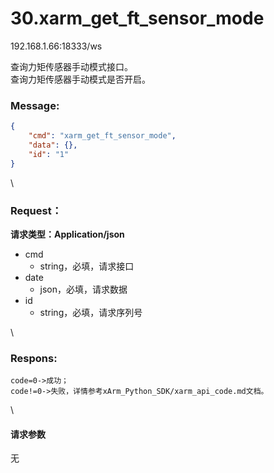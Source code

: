 # 30.xarm\_get\_ft\_sensor\_mode

192.168.1.66:18333/ws

查询力矩传感器手动模式接口。\
查询力矩传感器手动模式是否开启。

### Message: <a href="#message" id="message"></a>

```json
{
    "cmd": "xarm_get_ft_sensor_mode",
    "data": {},
    "id": "1"
}
```

\


### Request： <a href="#request" id="request"></a>

**请求类型：Application/json**

* cmd
  * string，必填，请求接口
* date
  * json，必填，请求数据
* id
  * string，必填，请求序列号

\


### Respons: <a href="#respons" id="respons"></a>

```clean
code=0->成功；
code!=0->失败，详情参考xArm_Python_SDK/xarm_api_code.md文档。
```

\


#### 请求参数

无

